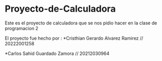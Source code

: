 # Proyecto-de-Calculadora
Este es el proyecto de calculadora que se nos pidio hacer en la clase de programacion 2


El proyecto fue hecho por :
*Cristhian Gerardo Alvarez Ramirez // 20222001258

*Carlos Sahid Guardado Zamora // 20212030964
